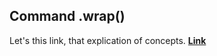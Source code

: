 
## Command .wrap()

Let's this link, that explication of concepts. [**Link**](https://docs.cypress.io/api/commands/wrap)